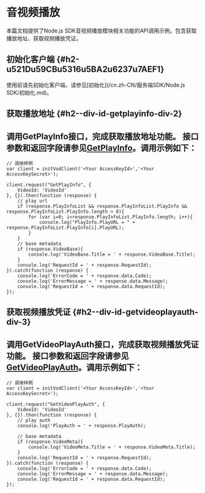 音视频播放 
==========================

本篇文档提供了Node.js SDK音视频播放模块相关功能的API调用示例。包含获取播放地址、获取视频播放凭证。

初始化客户端 {#h2-u521Du59CBu5316u5BA2u6237u7AEF1}
--------------------------------------------

使用前请先初始化客户端，请参见[初始化](/cn.zh-CN/服务端SDK/Node.js SDK/初始化.md)。

获取播放地址 {#h2--div-id-getplayinfo-div-2}
--------------------------------------

调用GetPlayInfo接口，完成获取播放地址功能。
接口参数和返回字段请参见[GetPlayInfo](/cn.zh-CN/服务端API/音视频播放/获取视频播放地址.md)。调用示例如下： 
---------------------------------------------------------------------------------------------------------------------------------------------------

    // 调用样例
    var client = initVodClient('<Your AccessKeyId>','<Your AccessKeySecret>');
    
    client.request("GetPlayInfo", {
        VideoId: 'VideoId'
    }, {}).then(function (response) {
        // play url
        if (response.PlayInfoList && response.PlayInfoList.PlayInfo && response.PlayInfoList.PlayInfo.length > 0){
            for (var i=0; i<response.PlayInfoList.PlayInfo.length; i++){
                console.log("PlayInfo.PlayURL = " + response.PlayInfoList.PlayInfo[i].PlayURL);
            }
        }
        // base metadata
        if (response.VideoBase){
            console.log('VideoBase.Title = ' + response.VideoBase.Title);
        }
        console.log('RequestId = ' + response.RequestId);
    }).catch(function (response) {
        console.log('ErrorCode = ' + response.data.Code);
        console.log('ErrorMessage = ' + response.data.Message);
        console.log('RequestId = ' + response.data.RequestId);
    });



获取视频播放凭证 {#h2--div-id-getvideoplayauth-div-3}
---------------------------------------------

调用GetVideoPlayAuth接口，完成获取视频播放凭证功能。
接口参数和返回字段请参见[GetVideoPlayAuth](/cn.zh-CN/服务端API/音视频播放/获取视频播放凭证.md)。调用示例如下： 
---------------------------------------------------------------------------------------------------------------------------------------------------------------

    // 调用样例
    var client = initVodClient('<Your AccessKeyId>','<Your AccessKeySecret>');
    
    client.request("GetVideoPlayAuth", {
        VideoId: 'VideoId'
    }, {}).then(function (response) {
        // play auth
        console.log('PlayAuth = ' + response.PlayAuth);
    
        // base metadata
        if (response.VideoMeta){
            console.log('VideoMeta.Title = ' + response.VideoMeta.Title);
        }
        console.log('RequestId = ' + response.RequestId);
    }).catch(function (response) {
        console.log('ErrorCode = ' + response.data.Code);
        console.log('ErrorMessage = ' + response.data.Message);
        console.log('RequestId = ' + response.data.RequestId);
    });


